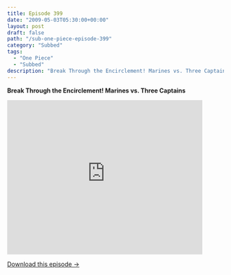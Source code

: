 ```yaml
---
title: Episode 399
date: "2009-05-03T05:30:00+00:00"
layout: post
draft: false
path: "/sub-one-piece-episode-399"
category: "Subbed"
tags:
  - "One Piece"
  - "Subbed"
description: "Break Through the Encirclement! Marines vs. Three Captains"
---
```


**Break Through the Encirclement! Marines vs. Three Captains**

<iframe width="640" height="360" src="https://www.rapidvideo.com/e/FXV114UMS0" frameborder="0" marginwidth=0 marginheight=0 scrolling=no allowfullscreen style="max-width:90%;"></iframe>

<a href="http://ouo.io/qs/eCodkFEQ?s=https://www.rapidvideo.com/d/FXV114UMS0" class="styled_a">Download this episode →</a>

